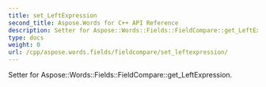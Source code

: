 ```yaml
---
title: set_LeftExpression
second_title: Aspose.Words for C++ API Reference
description: Setter for Aspose::Words::Fields::FieldCompare::get_LeftExpression. 
type: docs
weight: 0
url: /cpp/aspose.words.fields/fieldcompare/set_leftexpression/
---
```


Setter for Aspose::Words::Fields::FieldCompare::get_LeftExpression. 

